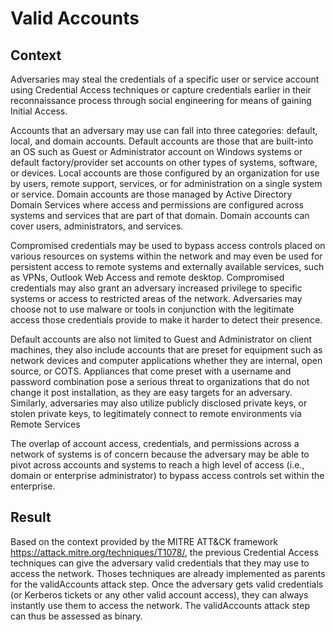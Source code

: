# Valid Accounts

## Context
Adversaries may steal the credentials of a specific user or service account using Credential Access techniques or capture credentials earlier in their reconnaissance process through social engineering for means of gaining Initial Access.

Accounts that an adversary may use can fall into three categories: default, local, and domain accounts. Default accounts are those that are built-into an OS such as Guest or Administrator account on Windows systems or default factory/provider set accounts on other types of systems, software, or devices. Local accounts are those configured by an organization for use by users, remote support, services, or for administration on a single system or service. Domain accounts are those managed by Active Directory Domain Services where access and permissions are configured across systems and services that are part of that domain. Domain accounts can cover users, administrators, and services.

Compromised credentials may be used to bypass access controls placed on various resources on systems within the network and may even be used for persistent access to remote systems and externally available services, such as VPNs, Outlook Web Access and remote desktop. Compromised credentials may also grant an adversary increased privilege to specific systems or access to restricted areas of the network. Adversaries may choose not to use malware or tools in conjunction with the legitimate access those credentials provide to make it harder to detect their presence.

Default accounts are also not limited to Guest and Administrator on client machines, they also include accounts that are preset for equipment such as network devices and computer applications whether they are internal, open source, or COTS. Appliances that come preset with a username and password combination pose a serious threat to organizations that do not change it post installation, as they are easy targets for an adversary. Similarly, adversaries may also utilize publicly disclosed private keys, or stolen private keys, to legitimately connect to remote environments via Remote Services 

The overlap of account access, credentials, and permissions across a network of systems is of concern because the adversary may be able to pivot across accounts and systems to reach a high level of access (i.e., domain or enterprise administrator) to bypass access controls set within the enterprise. 

## Result

Based on the context provided by the MITRE ATT&CK framework https://attack.mitre.org/techniques/T1078/, the previous Credential Access techniques can give the adversary valid credentials that they may use to access the network. Thoses techniques are already implemented as parents for the validAccounts attack step. Once the adversary gets valid credentials (or Kerberos tickets or any other valid account access), they can always instantly use them to access the network. The validAccounts attack step can thus be assessed as binary. 